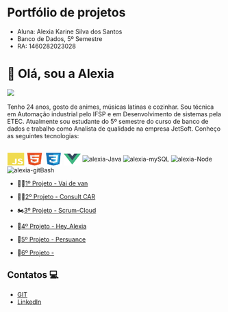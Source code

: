 # Portfólio de projetos
- Aluna: Alexia Karine Silva dos Santos
- Banco de Dados, 5º Semestre
- RA: 1460282023028

# 👋 Olá, sou a Alexia 
<img src = "https://github.com/alexiakarine/Bertoti/blob/master/Icons/WhatsApp%20Image%202022-09-20%20at%2000.09.16.jpeg" width= "20%"/>

Tenho 24 anos, gosto de animes, músicas latinas e cozinhar. Sou técnica em Automação industrial pelo IFSP e em Desenvolvimento de sistemas pela ETEC. Atualmente sou estudante do 5º semestre do curso de banco de dados e trabalho como Analista de qualidade na empresa JetSoft. Conheço as seguintes tecnologias:
 
<div style="display: inline_block"><br>
  <img align="center" alt="alexia-Js" height="30" width="40" src="https://raw.githubusercontent.com/devicons/devicon/master/icons/javascript/javascript-plain.svg">
  <img align="center" alt="alexia-HTML" height="30" width="40" src="https://raw.githubusercontent.com/devicons/devicon/master/icons/html5/html5-original.svg">
  <img align="center" alt="alexia-CSS" height="30" width="40" src="https://raw.githubusercontent.com/devicons/devicon/master/icons/css3/css3-original.svg">
  <img align="center" alt="alexia-Js" height="30" width="40" src="https://raw.githubusercontent.com/devicons/devicon/master/icons/vuejs/vuejs-original.svg">
  <img align="center" alt="alexia-Java " height="65" width="70" src="https://icongr.am/devicon/java-original-wordmark.svg?size=128&color=currentColor">
  <img align="center" alt="alexia-mySQL " height="30" width="40" src="https://icongr.am/devicon/mysql-original.svg?size=128&color=currentColor">
  <img align="center" alt="alexia-Node " height="65" width="70" src="https://icongr.am/devicon/nodejs-original-wordmark.svg?size=128&color=currentColor">
  <img align="center" alt="alexia-gitBash " height="65" width="70" src="https://icongr.am/devicon/oracle-original.svg?size=128&color=currentColor">
 </div>

- :running_woman:[1º Projeto - Vai de van](https://github.com/alexiakarine/Projeto-integrador/blob/master/API_1.md) 

- :biking_woman:[2º Projeto - Consult CAR](https://github.com/alexiakarine/Projeto-integrador/blob/master/API_2.md)

- :motorcycle:[3º Projeto - Scrum-Cloud](https://github.com/alexiakarine/Projeto-integrador/blob/master/API_3.md)

- 	:blue_car:[4º Projeto - Hey_Alexia](https://github.com/alexiakarine/Projeto-integrador/blob/master/API_4.md)

- :truck:[5º Projeto - Persuance](https://github.com/alexiakarine/ProjetoIntegrador/blob/master/API_5.md)

- :steam_locomotive:[6º Projeto - ](https://github.com/alexiakarine/ProjetoIntegrador/blob/master/API_6.md)

## Contatos 💻
* [GIT](https://github.com/alexiakarine)
* [LinkedIn](https://www.linkedin.com/feed/)


